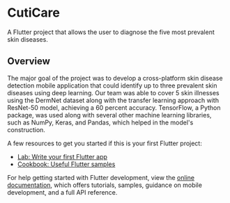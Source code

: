 # CutiCare

A Flutter project that allows the user to diagnose the five most prevalent skin diseases.

## Overview
The major goal of the project was to develop a cross-platform skin disease detection mobile application that could identify up to three prevalent skin diseases using deep learning. Our team was able to cover 5 skin illnesses using the DermNet dataset along with the transfer learning approach with ResNet-50 model, achieving a 60 percent accuracy.
TensorFlow, a Python package, was used along with several other machine learning libraries, such as NumPy, Keras, and Pandas, which helped in the model's construction.

A few resources to get you started if this is your first Flutter project:

- [Lab: Write your first Flutter app](https://docs.flutter.dev/get-started/codelab)
- [Cookbook: Useful Flutter samples](https://docs.flutter.dev/cookbook)

For help getting started with Flutter development, view the
[online documentation](https://docs.flutter.dev/), which offers tutorials,
samples, guidance on mobile development, and a full API reference.
